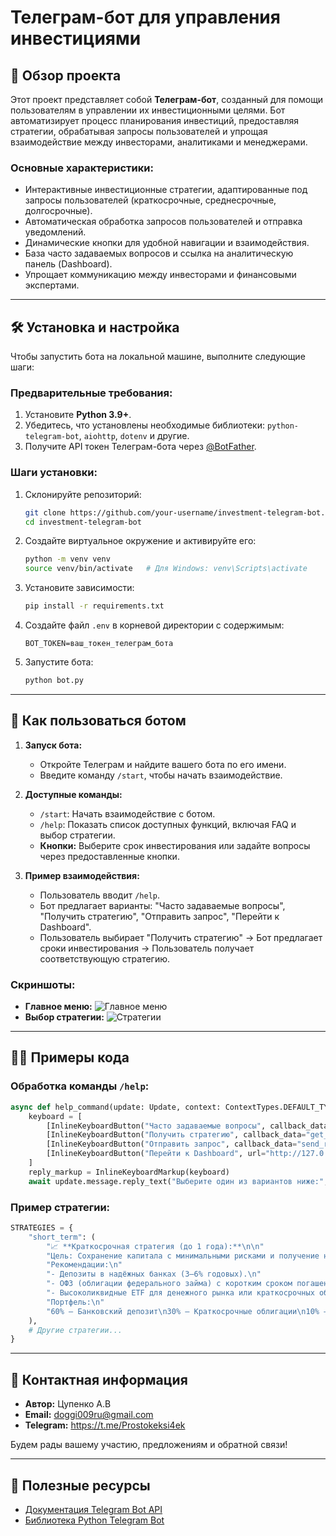 # Телеграм-бот для управления инвестициями

## 📖 Обзор проекта

Этот проект представляет собой **Телеграм-бот**, созданный для помощи пользователям в управлении их инвестиционными целями. Бот автоматизирует процесс планирования инвестиций, предоставляя стратегии, обрабатывая запросы пользователей и упрощая взаимодействие между инвесторами, аналитиками и менеджерами.

### Основные характеристики:
- Интерактивные инвестиционные стратегии, адаптированные под запросы пользователей (краткосрочные, среднесрочные, долгосрочные).
- Автоматическая обработка запросов пользователей и отправка уведомлений.
- Динамические кнопки для удобной навигации и взаимодействия.
- База часто задаваемых вопросов и ссылка на аналитическую панель (Dashboard).
- Упрощает коммуникацию между инвесторами и финансовыми экспертами.

---

## 🛠️ Установка и настройка

Чтобы запустить бота на локальной машине, выполните следующие шаги:

### Предварительные требования:
1. Установите **Python 3.9+**.
2. Убедитесь, что установлены необходимые библиотеки: `python-telegram-bot`, `aiohttp`, `dotenv` и другие.
3. Получите API токен Телеграм-бота через [@BotFather](https://core.telegram.org/bots#botfather).

### Шаги установки:
1. Склонируйте репозиторий:
   ```bash
   git clone https://github.com/your-username/investment-telegram-bot.git
   cd investment-telegram-bot

2. Создайте виртуальное окружение и активируйте его:
   ```bash
   python -m venv venv
   source venv/bin/activate   # Для Windows: venv\Scripts\activate
   ```

3. Установите зависимости:
   ```bash
   pip install -r requirements.txt
   ```

4. Создайте файл `.env` в корневой директории с содержимым:
   ```
   BOT_TOKEN=ваш_токен_телеграм_бота
   ```

5. Запустите бота:
   ```bash
   python bot.py
   ```

---

## 🚀 Как пользоваться ботом

1. **Запуск бота:**
   - Откройте Телеграм и найдите вашего бота по его имени.
   - Введите команду `/start`, чтобы начать взаимодействие.

2. **Доступные команды:**
   - `/start`: Начать взаимодействие с ботом.
   - `/help`: Показать список доступных функций, включая FAQ и выбор стратегии.
   - **Кнопки:** Выберите срок инвестирования или задайте вопросы через предоставленные кнопки.

3. **Пример взаимодействия:**
   - Пользователь вводит `/help`.
   - Бот предлагает варианты: "Часто задаваемые вопросы", "Получить стратегию", "Отправить запрос", "Перейти к Dashboard".
   - Пользователь выбирает "Получить стратегию" → Бот предлагает сроки инвестирования → Пользователь получает соответствующую стратегию.

### Скриншоты:
- **Главное меню:**
  ![Главное меню](screenshots/main_menu.png)
- **Выбор стратегии:**
  ![Стратегии](screenshots/strategies.png)

---

## 🧑‍💻 Примеры кода

### Обработка команды `/help`:
```python
async def help_command(update: Update, context: ContextTypes.DEFAULT_TYPE) -> None:
    keyboard = [
        [InlineKeyboardButton("Часто задаваемые вопросы", callback_data="faq")],
        [InlineKeyboardButton("Получить стратегию", callback_data="get_strategy")],
        [InlineKeyboardButton("Отправить запрос", callback_data="send_request")],
        [InlineKeyboardButton("Перейти к Dashboard", url="http://127.0.0.1:8050/")],
    ]
    reply_markup = InlineKeyboardMarkup(keyboard)
    await update.message.reply_text("Выберите один из вариантов ниже:", reply_markup=reply_markup)
```

### Пример стратегии:
```python
STRATEGIES = {
    "short_term": (
        "📈 **Краткосрочная стратегия (до 1 года):**\n\n"
        "Цель: Сохранение капитала с минимальными рисками и получение небольшой доходности.\n"
        "Рекомендации:\n"
        "- Депозиты в надёжных банках (3–6% годовых).\n"
        "- ОФЗ (облигации федерального займа) с коротким сроком погашения.\n"
        "- Высоколиквидные ETF для денежного рынка или краткосрочных облигаций.\n"
        "Портфель:\n"
        "60% — Банковский депозит\n30% — Краткосрочные облигации\n10% — ETF"
    ),
    # Другие стратегии...
}
```

---

## 👥 Контактная информация

- **Автор:** Цупенко А.В
- **Email:** doggi009ru@gmail.com
- **Telegram:** https://t.me/Prostokeksi4ek

Будем рады вашему участию, предложениям и обратной связи!

---

## 🔗 Полезные ресурсы
- [Документация Telegram Bot API](https://core.telegram.org/bots/api)
- [Библиотека Python Telegram Bot](https://github.com/python-telegram-bot/python-telegram-bot)
```
